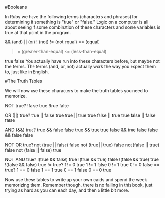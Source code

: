#Booleans

In Ruby we have the following terms (characters and phrases) for determining if something is "true" or "false." Logic on a computer is all about seeing if some combination of these characters and some variables is true at that point in the program.

&& (and)
|| (or)
! (not)
!= (not equal)
== (equal)
>= (greater-than-equal)
<= (less-than-equal)

true
false
You actually have run into these characters before, but maybe not the terms. The terms (and, or, not) actually work the way you expect them to, just like in English.

#The Truth Tables

We will now use these characters to make the truth tables you need to memorize.

NOT	true?
!false	true
!true	false

OR (||)	true?
true || false	true
true || true	true
false || true	true
false || false	false

AND (&&)	true?
true && false	false
true && true	true
false && true	false
false && false	false

NOT OR	true?
not (true || false)	false
not (true || true)	false
not (false || true)	false
not (false || false)	true

NOT AND	true?
!(true && false)	true
!(true && true)	false
!(false && true)	true
!(false && false)	true
!=	true?
1 != 0	true
1 != 1	false
0 != 1	true
0 != 0	false
==	true?
1 == 0	false
1 == 1	true
0 == 1	false
0 == 0	true

Now use these tables to write up your own cards and spend the week memorizing them. Remember though, there is no failing in this book, just trying as hard as you can each day, and then a little bit more.
